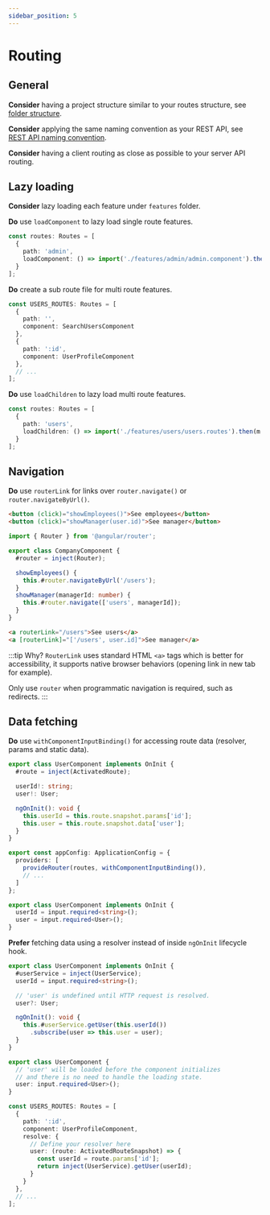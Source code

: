 ```yaml
---
sidebar_position: 5
---
```

# Routing
## General

**Consider** having a project structure similar to your routes structure, see [folder structure](./general/folder-structure.md#features-folder).

**Consider** applying the same naming convention as your REST API, see [REST API naming convention](./http/rest-api.md#naming-convention).

**Consider** having a client routing as close as possible to your server API routing.

## Lazy loading

**Consider** lazy loading each feature under `features` folder.

**Do** use `loadComponent` to lazy load single route features.

```ts title="app.routes.ts"
const routes: Routes = [
  {
    path: 'admin',
    loadComponent: () => import('./features/admin/admin.component').then(c => c.LazyComponent)
  }
];
```

**Do** create a sub route file for multi route features.

```ts title="features/users/users.routes.ts"
const USERS_ROUTES: Routes = [
  {
    path: '',
    component: SearchUsersComponent
  },
  {
    path: ':id',
    component: UserProfileComponent
  },
  // ...
];
```

**Do** use `loadChildren` to lazy load multi route features.

```ts title="app.routes.ts"
const routes: Routes = [
  {
    path: 'users',
    loadChildren: () => import('./features/users/users.routes').then(m => m.USERS_ROUTES)
  }
];
```

## Navigation

**Do** use `routerLink` for links over `router.navigate()` or `router.navigateByUrl()`.

```html title="❌ Bad example (template)"
<button (click)="showEmployees()">See employees</button>
<button (click)="showManager(user.id)">See manager</button>
```
```ts title="❌ Bad example (class)"
import { Router } from '@angular/router';

export class CompanyComponent {
  #router = inject(Router);

  showEmployees() {
    this.#router.navigateByUrl('/users');
  }
  showManager(managerId: number) {
    this.#router.navigate(['users', managerId]);
  }
}
```

```html title="✅ Good example"
<a routerLink="/users">See users</a>
<a [routerLink]="['/users', user.id]">See manager</a>
```

:::tip Why?
`RouterLink` uses standard HTML `<a>` tags which is better for accessibility, it supports native browser behaviors (opening link in new tab for example).

Only use `router` when programmatic navigation is required, such as redirects.
:::


## Data fetching

**Do** use `withComponentInputBinding()` for accessing route data (resolver, params and static data).

```ts title="❌ Bad example (user.component.ts)"
export class UserComponent implements OnInit {
  #route = inject(ActivatedRoute);

  userId!: string;
  user!: User;

  ngOnInit(): void {
    this.userId = this.route.snapshot.params['id'];
    this.user = this.route.snapshot.data['user'];
  }
}
```

```ts title="✅ Good example (app.config.ts)"
export const appConfig: ApplicationConfig = {
  providers: [
    provideRouter(routes, withComponentInputBinding()),
    // ...
  ]
};
```

```ts title="✅ Good example (user.component.ts)"
export class UserComponent implements OnInit {
  userId = input.required<string>();
  user = input.required<User>();
}
```

**Prefer** fetching data using a resolver instead of inside `ngOnInit` lifecycle hook.

```ts title="❌ Bad example (user.component.ts)"
export class UserComponent implements OnInit {
  #userService = inject(UserService);
  userId = input.required<string>();

  // 'user' is undefined until HTTP request is resolved.
  user?: User;

  ngOnInit(): void {
    this.#userService.getUser(this.userId())
      .subscribe(user => this.user = user);
  }
}
```

```ts title="✅ Good example (user.component.ts)"
export class UserComponent {
  // 'user' will be loaded before the component initializes
  // and there is no need to handle the loading state.
  user: input.required<User>();
}
```

```ts title="✅ Good example (users.routes.ts)"
const USERS_ROUTES: Routes = [
  {
    path: ':id',
    component: UserProfileComponent,
    resolve: {
      // Define your resolver here
      user: (route: ActivatedRouteSnapshot) => {
        const userId = route.params['id'];
        return inject(UserService).getUser(userId);
      }
    }
  },
  // ...
];
```
